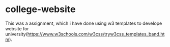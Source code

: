 # college-website
This was a assignment, which i have done using w3 templates to develope website for university(https://www.w3schools.com/w3css/tryw3css_templates_band.htm).
